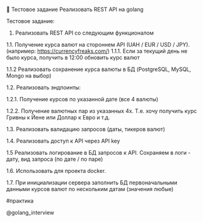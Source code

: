 👣 Тестовое задание Реализовать REST API на golang

Тестовое задание:

1. Реализовать REST API со следующим функционалом

1.1. Получение курса валют на стороннем API (UAH / EUR / USD / JPY). (например: https://currencyfreaks.com/)
1.1.1. Если за текущий день не было курса, получить в 12:00 обновить курс валют

1.1.2 Реализовать сохранение курса валюты в БД (PostgreSQL, MySQL, Mongo на выбор)

1.2. Реализовать эндпоинты:

1.2.1. Получение курсов по указанной дате (все 4 валюты)

1.2.2. Получение валютных пар из указанных 4х. Т.е. хочу получить курс Гривны к Йене или Доллар к Евро и т.д.

1.3. Реализовать валидацию запросов (даты, тикеров валют)

1.4. Реализовать доступ к API через API key

1.5 Реализовать логирование в БД запросов к API. Сохраняем в логи - дату, вид запроса (по дате / по паре)

1.6. Использовать для проекта docker.

1.7. При инициализации сервера заполнить БД первоначальными данными курсов валют по нескольким датам (значения любые)

#практика

@golang_interview